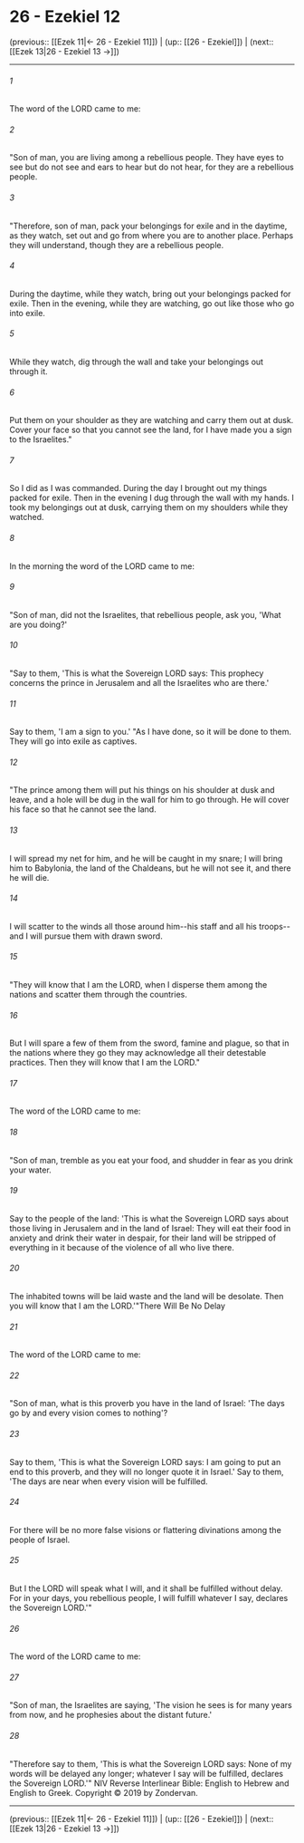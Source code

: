 # 26 - Ezekiel 12

(previous:: [[Ezek 11|← 26 - Ezekiel 11]]) | (up:: [[26 - Ezekiel]]) | (next:: [[Ezek 13|26 - Ezekiel 13 →]])

***


###### 1 
The word of the LORD came to me: 

###### 2 
"Son of man, you are living among a rebellious people. They have eyes to see but do not see and ears to hear but do not hear, for they are a rebellious people. 

###### 3 
"Therefore, son of man, pack your belongings for exile and in the daytime, as they watch, set out and go from where you are to another place. Perhaps they will understand, though they are a rebellious people. 

###### 4 
During the daytime, while they watch, bring out your belongings packed for exile. Then in the evening, while they are watching, go out like those who go into exile. 

###### 5 
While they watch, dig through the wall and take your belongings out through it. 

###### 6 
Put them on your shoulder as they are watching and carry them out at dusk. Cover your face so that you cannot see the land, for I have made you a sign to the Israelites." 

###### 7 
So I did as I was commanded. During the day I brought out my things packed for exile. Then in the evening I dug through the wall with my hands. I took my belongings out at dusk, carrying them on my shoulders while they watched. 

###### 8 
In the morning the word of the LORD came to me: 

###### 9 
"Son of man, did not the Israelites, that rebellious people, ask you, 'What are you doing?' 

###### 10 
"Say to them, 'This is what the Sovereign LORD says: This prophecy concerns the prince in Jerusalem and all the Israelites who are there.' 

###### 11 
Say to them, 'I am a sign to you.' "As I have done, so it will be done to them. They will go into exile as captives. 

###### 12 
"The prince among them will put his things on his shoulder at dusk and leave, and a hole will be dug in the wall for him to go through. He will cover his face so that he cannot see the land. 

###### 13 
I will spread my net for him, and he will be caught in my snare; I will bring him to Babylonia, the land of the Chaldeans, but he will not see it, and there he will die. 

###### 14 
I will scatter to the winds all those around him--his staff and all his troops--and I will pursue them with drawn sword. 

###### 15 
"They will know that I am the LORD, when I disperse them among the nations and scatter them through the countries. 

###### 16 
But I will spare a few of them from the sword, famine and plague, so that in the nations where they go they may acknowledge all their detestable practices. Then they will know that I am the LORD." 

###### 17 
The word of the LORD came to me: 

###### 18 
"Son of man, tremble as you eat your food, and shudder in fear as you drink your water. 

###### 19 
Say to the people of the land: 'This is what the Sovereign LORD says about those living in Jerusalem and in the land of Israel: They will eat their food in anxiety and drink their water in despair, for their land will be stripped of everything in it because of the violence of all who live there. 

###### 20 
The inhabited towns will be laid waste and the land will be desolate. Then you will know that I am the LORD.'"There Will Be No Delay 

###### 21 
The word of the LORD came to me: 

###### 22 
"Son of man, what is this proverb you have in the land of Israel: 'The days go by and every vision comes to nothing'? 

###### 23 
Say to them, 'This is what the Sovereign LORD says: I am going to put an end to this proverb, and they will no longer quote it in Israel.' Say to them, 'The days are near when every vision will be fulfilled. 

###### 24 
For there will be no more false visions or flattering divinations among the people of Israel. 

###### 25 
But I the LORD will speak what I will, and it shall be fulfilled without delay. For in your days, you rebellious people, I will fulfill whatever I say, declares the Sovereign LORD.'" 

###### 26 
The word of the LORD came to me: 

###### 27 
"Son of man, the Israelites are saying, 'The vision he sees is for many years from now, and he prophesies about the distant future.' 

###### 28 
"Therefore say to them, 'This is what the Sovereign LORD says: None of my words will be delayed any longer; whatever I say will be fulfilled, declares the Sovereign LORD.'" NIV Reverse Interlinear Bible: English to Hebrew and English to Greek. Copyright © 2019 by Zondervan.

***

(previous:: [[Ezek 11|← 26 - Ezekiel 11]]) | (up:: [[26 - Ezekiel]]) | (next:: [[Ezek 13|26 - Ezekiel 13 →]])
